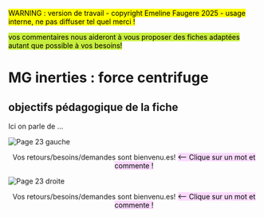 <mark> WARNING : version de travail - copyright Emeline Faugere 2025 - usage interne, ne pas diffuser tel quel merci ! </mark> 

<mark style="background-color: #c8ee3eff;"> vos commentaires nous aideront à vous proposer des fiches adaptées autant que possible à vos besoins! <mark> 

# MG inerties : force centrifuge

## objectifs pédagogique de la fiche
Ici on parle de ...

<!--
## Test affichage Page par page

![Page 1 droite](../ressources/img/inerties/page_1_droite.png)

masse
![Page 2 gauche](../ressources/img/inerties/page_2_gauche.png)

moment d'inertie
![Page 2 droite](../ressources/img/inerties/page_2_droite.png)
![Page 3 gauche](../ressources/img/inerties/page_3_gauche.png)
![Page 3 droite](../ressources/img/inerties/page_3_droite.png)

produits d'inertie
![Page 4 gauche](../ressources/img/inerties/page_4_gauche.png)
![Page 4 droite](../ressources/img/inerties/page_4_droite.png)
![Page 5 gauche](../ressources/img/inerties/page_5_gauche.png)
![Page 5 droite](../ressources/img/inerties/page_5_droite.png)
![Page 6 gauche](../ressources/img/inerties/page_6_gauche.png)

symétrie matrice d'inertie
![Page 6 droite](../ressources/img/inerties/page_6_droite.png)
![Page 7 gauche](../ressources/img/inerties/page_7_gauche.png)
![Page 7 droite](../ressources/img/inerties/page_7_droite.png)

lien matrice et AM
![Page 8 gauche](../ressources/img/inerties/page_8_gauche.png)
![Page 8 droite](../ressources/img/inerties/page_8_droite.png)
![Page 9 gauche](../ressources/img/inerties/page_9_gauche.png)
![Page 9 droite](../ressources/img/inerties/page_9_droite.png)
![Page 10 gauche](../ressources/img/inerties/page_10_gauche.png)
![Page 10 droite](../ressources/img/inerties/page_10_droite.png)

vide
![Page 11 gauche](../ressources/img/inerties/page_11_gauche.png)

huyggens
![Page 11 droite](../ressources/img/inerties/page_11_droite.png)
![Page 12 gauche](../ressources/img/inerties/page_12_gauche.png)
![Page 12 droite](../ressources/img/inerties/page_12_droite.png)
![Page 13 gauche](../ressources/img/inerties/page_13_gauche.png)
![Page 13 droite](../ressources/img/inerties/page_13_droite.png)

vide
![Page 14 gauche](../ressources/img/inerties/page_14_gauche.png)

plans et axes de symétrie
![Page 14 droite](../ressources/img/inerties/page_14_droite.png)
![Page 15 gauche](../ressources/img/inerties/page_15_gauche.png)
![Page 15 droite](../ressources/img/inerties/page_15_droite.png)
![Page 16 gauche](../ressources/img/inerties/page_16_gauche.png)
![Page 16 droite](../ressources/img/inerties/page_16_droite.png)

vide
![Page 17 gauche](../ressources/img/inerties/page_17_gauche.png)

centre de masse
![Page 17 droite](../ressources/img/inerties/page_17_droite.png)

base principale
![Page 18 gauche](../ressources/img/inerties/page_18_gauche.png)
![Page 18 droite](../ressources/img/inerties/page_18_droite.png)
![Page 19 gauche](../ressources/img/inerties/page_19_gauche.png)
![Page 19 droite](../ressources/img/inerties/page_19_droite.png)
![Page 20 gauche](../ressources/img/inerties/page_20_gauche.png)
![Page 20 droite](../ressources/img/inerties/page_20_droite.png)

résumé
![Page 21 gauche](../ressources/img/inerties/page_21_gauche.png)
![Page 21 droite](../ressources/img/inerties/page_21_droite.png)

lexique
![Page 22 gauche](../ressources/img/inerties/page_22_gauche.png)
![Page 22 droite](../ressources/img/inerties/page_22_droite.png)

force centrifuge

-->
![Page 23 gauche](../ressources/img/inerties/page_23_gauche.png)
<div style="text-align: center;"> Vos retours/besoins/demandes sont bienvenu.es! <mark style="background-color: #fbdaffff;"> <-- Clique sur un mot et commente !<mark> </div>

![Page 23 droite](../ressources/img/inerties/page_23_droite.png)
<div style="text-align: center;"> Vos retours/besoins/demandes sont bienvenu.es! <mark style="background-color: #fbdaffff;"> <-- Clique sur un mot et commente !<mark> </div>




<!--
## Test affichage Deux pages par deux pages

![Page 1](../ressources/img/inerties/0_page_1.png)
![Page 2](../ressources/img/inerties/0_page_2.png)
![Page 3](../ressources/img/inerties/0_page_3.png)
![Page 4](../ressources/img/inerties/0_page_4.png)
![Page 5](../ressources/img/inerties/0_page_5.png)
![Page 6](../ressources/img/inerties/0_page_6.png)
![Page 7](../ressources/img/inerties/0_page_7.png)
![Page 8](../ressources/img/inerties/0_page_8.png)
![Page 9](../ressources/img/inerties/0_page_9.png)
![Page 10](../ressources/img/inerties/0_page_10.png)
![Page 11](../ressources/img/inerties/0_page_11.png)
![Page 12](../ressources/img/inerties/0_page_12.png)
![Page 13](../ressources/img/inerties/0_page_13.png)
![Page 14](../ressources/img/inerties/0_page_14.png)
![Page 15](../ressources/img/inerties/0_page_15.png)
![Page 16](../ressources/img/inerties/0_page_16.png)
![Page 17](../ressources/img/inerties/0_page_17.png)
![Page 18](../ressources/img/inerties/0_page_18.png)
![Page 19](../ressources/img/inerties/0_page_19.png)
![Page 20](../ressources/img/inerties/0_page_20.png)
![Page 21](../ressources/img/inerties/0_page_21.png)
![Page 22](../ressources/img/inerties/0_page_21.png)
![Page 23](../ressources/img/inerties/0_page_23.png)


## Test affichage avec le pdf complet


<iframe src="../_static/pdfs/inerties_A4_2ppf_v3.pdf" width="100%" height="600px"></iframe>

 -->